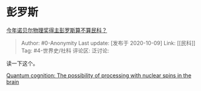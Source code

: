 # 彭罗斯
[今年诺贝尔物理奖得主彭罗斯算不算民科？](https://www.zhihu.com/question/424520091/answer/1515227034)

> Author: #0-Anonymity
> Last update: [发布于 2020-10-09]
> Link: [[民科]]
> Tag: #4-世界史/社科
> 评论区:
> 泛讨论:

读一下这个。

[Quantum cognition: The possibility of processing with nuclear spins in the brain​](https://link.zhihu.com/?target=https%3A//www.sciencedirect.com/science/article/abs/pii/S0003491615003243)
